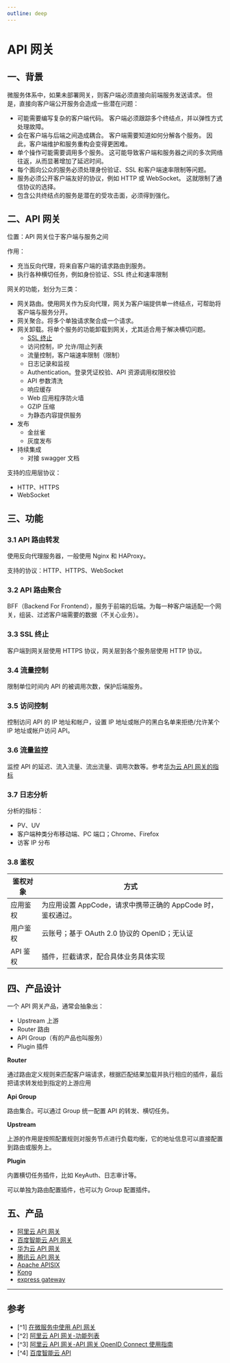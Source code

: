 ```yaml
---
outline: deep
---
```


# API 网关

## 一、背景

微服务体系中，如果未部署网关，则客户端必须直接向前端服务发送请求。 但是，直接向客户端公开服务会造成一些潜在问题：

- 可能需要编写复杂的客户端代码。 客户端必须跟踪多个终结点，并以弹性方式处理故障。
- 会在客户端与后端之间造成耦合。 客户端需要知道如何分解各个服务。 因此，客户端维护和服务重构会变得更困难。
- 单个操作可能需要调用多个服务。 这可能导致客户端和服务器之间的多次网络往返，从而显著增加了延迟时间。
- 每个面向公众的服务必须处理身份验证、SSL 和客户端速率限制等问题。
- 服务必须公开客户端友好的协议，例如 HTTP 或 WebSocket。 这就限制了通信协议的选择。
- 包含公共终结点的服务是潜在的受攻击面，必须得到强化。

## 二、API 网关

位置：API 网关位于客户端与服务之间

作用：

- 充当反向代理，将来自客户端的请求路由到服务。
- 执行各种横切任务，例如身份验证、SSL 终止和速率限制

网关的功能，划分为三类：

- 网关路由。使用网关作为反向代理，网关为客户端提供单一终结点，可帮助将客户端与服务分开。
- 网关聚合。将多个单独请求聚合成一个请求。
- 网关卸载。将单个服务的功能卸载到网关，尤其适合用于解决横切问题。
  - [SSL 终止](https://www.racent.com/blog/ssl-offloading-bridging-termination)
  - 访问控制，IP 允许/阻止列表
  - 流量控制，客户端速率限制（限制）
  - 日志记录和监视
  - Authentication。登录凭证校验、API 资源调用权限校验
  - API 参数清洗
  - 响应缓存
  - Web 应用程序防火墙
  - GZIP 压缩
  - 为静态内容提供服务
- 发布
  - 金丝雀
  - 灰度发布
- 持续集成
  - 对接 swagger 文档

支持的应用层协议：

- HTTP、HTTPS
- WebSocket

## 三、功能

### 3.1 API 路由转发

使用反向代理服务器，一般使用 Nginx 和 HAProxy。

支持的协议：HTTP、HTTPS、WebSocket

### 3.2 API 路由聚合

BFF（Backend For Frontend），服务于前端的后端。为每一种客户端适配一个网关，组装、过滤客户端需要的数据（不关心业务）。

### 3.3 SSL 终止

客户端到网关层使用 HTTPS 协议，网关层到各个服务层使用 HTTP 协议。

### 3.4 流量控制

限制单位时间内 API 的被调用次数，保护后端服务。

### 3.5 访问控制

控制访问 API 的 IP 地址和帐户，设置 IP 地址或帐户的黑白名单来拒绝/允许某个 IP 地址或帐户访问 API。

### 3.6 流量监控

监控 API 的延迟、流入流量、流出流量、调用次数等。参考[华为云 API 网关的指标](https://support.huaweicloud.com/intl/zh-cn/usermanual-apig/apig-ug-180427085.html)

### 3.7 日志分析

分析的指标：

- PV、UV
- 客户端种类分布移动端、PC 端口；Chrome、Firefox
- 访客 IP 分布

### 3.8 鉴权

| 鉴权对象 | 方式                                                        |
| -------- | ----------------------------------------------------------- |
| 应用鉴权 | 为应用设置 AppCode，请求中携带正确的 AppCode 时，鉴权通过。 |
| 用户鉴权 | 云账号；基于 OAuth 2.0 协议的 OpenID；无认证                |
| API 鉴权 | 插件，拦截请求，配合具体业务具体实现                        |

## 四、产品设计

一个 API 网关产品，通常会抽象出：

- Upstream 上游
- Router 路由
- API Group（有的产品也叫服务）
- Plugin 插件

**Router**

通过路由定义规则来匹配客户端请求，根据匹配结果加载并执行相应的插件，最后把请求转发给到指定的上游应用

**Api Group**

路由集合。可以通过 Group 统一配置 API 的转发、横切任务。

**Upstream**

上游的作用是按照配置规则对服务节点进行负载均衡，它的地址信息可以直接配置到路由或服务上。

**Plugin**

内置横切任务插件，比如 KeyAuth、日志审计等。

可以单独为路由配置插件，也可以为 Group 配置插件。

## 五、产品

- [阿里云 API 网关](https://help.aliyun.com/product/29462.html)
- [百度智能云 API 网关](https://cloud.baidu.com/doc/APIGW/index.html)
- [华为云 API 网关](https://support.huaweicloud.com/intl/zh-cn/apig/index.html)
- [腾讯云 API 网关](https://cloud.tencent.com/document/product/628)
- [Apache APISIX](https://apisix.apache.org/zh/docs/apisix/getting-started/)
- [Kong](https://docs.konghq.com/gateway/latest/)
- [express gateway](https://www.express-gateway.io/docs/core-concepts/)

---

## 参考

- [^1] [在微服务中使用 API 网关](https://learn.microsoft.com/zh-cn/azure/architecture/microservices/design/gateway)
- [^2] [阿里云 API 网关-功能列表](https://help.aliyun.com/document_detail/29466.html)
- [^3] [阿里云 API 网关-API 网关 OpenID Connect 使用指南](https://help.aliyun.com/document_detail/48019.htm?spm=a2c4g.11186623.0.0.41ab26d3JQFmKl#topic9444)
- [^4] [百度智能云 API](https://cloud.baidu.com/doc/APIGW/index.html)
